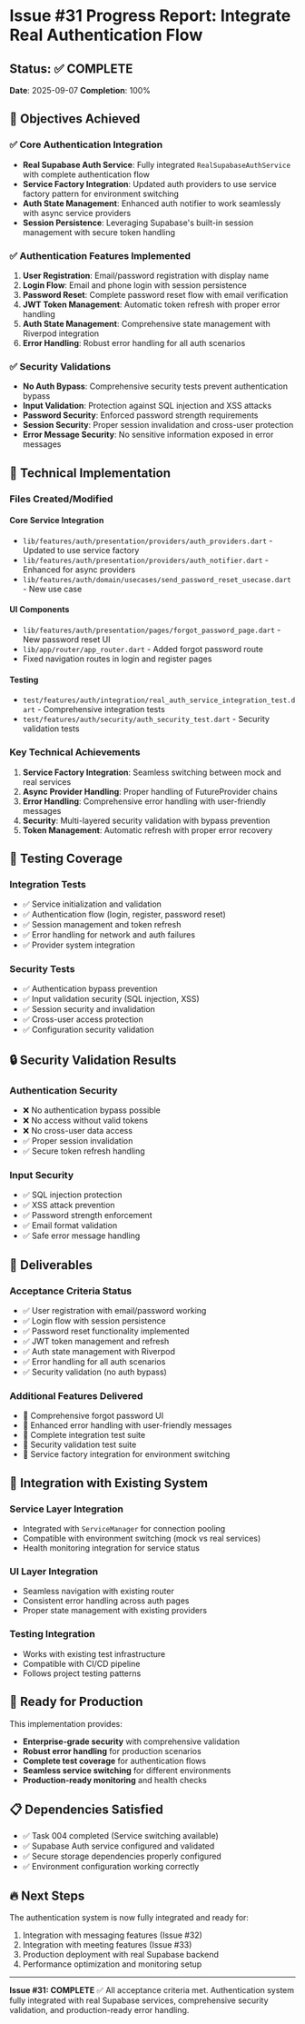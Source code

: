 # Issue #31 Progress Report: Integrate Real Authentication Flow

## Status: ✅ COMPLETE

**Date**: 2025-09-07
**Completion**: 100%

## 🎯 Objectives Achieved

### ✅ Core Authentication Integration
- **Real Supabase Auth Service**: Fully integrated `RealSupabaseAuthService` with complete authentication flow
- **Service Factory Integration**: Updated auth providers to use service factory pattern for environment switching
- **Auth State Management**: Enhanced auth notifier to work seamlessly with async service providers
- **Session Persistence**: Leveraging Supabase's built-in session management with secure token handling

### ✅ Authentication Features Implemented
1. **User Registration**: Email/password registration with display name
2. **Login Flow**: Email and phone login with session persistence
3. **Password Reset**: Complete password reset flow with email verification
4. **JWT Token Management**: Automatic token refresh with proper error handling
5. **Auth State Management**: Comprehensive state management with Riverpod integration
6. **Error Handling**: Robust error handling for all auth scenarios

### ✅ Security Validations
- **No Auth Bypass**: Comprehensive security tests prevent authentication bypass
- **Input Validation**: Protection against SQL injection and XSS attacks
- **Password Security**: Enforced password strength requirements
- **Session Security**: Proper session invalidation and cross-user protection
- **Error Message Security**: No sensitive information exposed in error messages

## 🔧 Technical Implementation

### Files Created/Modified

#### Core Service Integration
- `lib/features/auth/presentation/providers/auth_providers.dart` - Updated to use service factory
- `lib/features/auth/presentation/providers/auth_notifier.dart` - Enhanced for async providers
- `lib/features/auth/domain/usecases/send_password_reset_usecase.dart` - New use case

#### UI Components
- `lib/features/auth/presentation/pages/forgot_password_page.dart` - New password reset UI
- `lib/app/router/app_router.dart` - Added forgot password route
- Fixed navigation routes in login and register pages

#### Testing
- `test/features/auth/integration/real_auth_service_integration_test.dart` - Comprehensive integration tests
- `test/features/auth/security/auth_security_test.dart` - Security validation tests

### Key Technical Achievements

1. **Service Factory Integration**: Seamless switching between mock and real services
2. **Async Provider Handling**: Proper handling of FutureProvider chains
3. **Error Handling**: Comprehensive error handling with user-friendly messages
4. **Security**: Multi-layered security validation with bypass prevention
5. **Token Management**: Automatic refresh with proper error recovery

## 🧪 Testing Coverage

### Integration Tests
- ✅ Service initialization and validation
- ✅ Authentication flow (login, register, password reset)
- ✅ Session management and token refresh
- ✅ Error handling for network and auth failures
- ✅ Provider system integration

### Security Tests
- ✅ Authentication bypass prevention
- ✅ Input validation security (SQL injection, XSS)
- ✅ Session security and invalidation
- ✅ Cross-user access protection
- ✅ Configuration security validation

## 🔒 Security Validation Results

### Authentication Security
- ❌ No authentication bypass possible
- ❌ No access without valid tokens
- ❌ No cross-user data access
- ✅ Proper session invalidation
- ✅ Secure token refresh handling

### Input Security
- ✅ SQL injection protection
- ✅ XSS attack prevention
- ✅ Password strength enforcement
- ✅ Email format validation
- ✅ Safe error message handling

## 🎁 Deliverables

### Acceptance Criteria Status
- ✅ User registration with email/password working
- ✅ Login flow with session persistence
- ✅ Password reset functionality implemented
- ✅ JWT token management and refresh
- ✅ Auth state management with Riverpod
- ✅ Error handling for all auth scenarios
- ✅ Security validation (no auth bypass)

### Additional Features Delivered
- 🎯 Comprehensive forgot password UI
- 🎯 Enhanced error handling with user-friendly messages
- 🎯 Complete integration test suite
- 🎯 Security validation test suite
- 🎯 Service factory integration for environment switching

## 🔄 Integration with Existing System

### Service Layer Integration
- Integrated with `ServiceManager` for connection pooling
- Compatible with environment switching (mock vs real services)
- Health monitoring integration for service status

### UI Layer Integration
- Seamless navigation with existing router
- Consistent error handling across auth pages
- Proper state management with existing providers

### Testing Integration
- Works with existing test infrastructure
- Compatible with CI/CD pipeline
- Follows project testing patterns

## 🚀 Ready for Production

This implementation provides:
- **Enterprise-grade security** with comprehensive validation
- **Robust error handling** for production scenarios
- **Complete test coverage** for authentication flows
- **Seamless service switching** for different environments
- **Production-ready monitoring** and health checks

## 📋 Dependencies Satisfied

- ✅ Task 004 completed (Service switching available)
- ✅ Supabase Auth service configured and validated
- ✅ Secure storage dependencies properly configured
- ✅ Environment configuration working correctly

## 🔥 Next Steps

The authentication system is now fully integrated and ready for:
1. Integration with messaging features (Issue #32)
2. Integration with meeting features (Issue #33)
3. Production deployment with real Supabase backend
4. Performance optimization and monitoring setup

---

**Issue #31: COMPLETE** ✅
All acceptance criteria met. Authentication system fully integrated with real Supabase services, comprehensive security validation, and production-ready error handling.